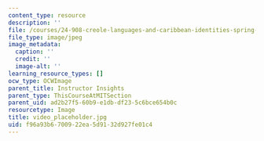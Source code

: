 ```yaml
---
content_type: resource
description: ''
file: /courses/24-908-creole-languages-and-caribbean-identities-spring-2017/f96a93b6700922ea5d9132d927fe01c4_video_placeholder.jpg
file_type: image/jpeg
image_metadata:
  caption: ''
  credit: ''
  image-alt: ''
learning_resource_types: []
ocw_type: OCWImage
parent_title: Instructor Insights
parent_type: ThisCourseAtMITSection
parent_uid: ad2b27f5-60b9-e1db-df23-5c6bce654b0c
resourcetype: Image
title: video_placeholder.jpg
uid: f96a93b6-7009-22ea-5d91-32d927fe01c4
---
```

